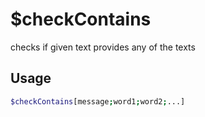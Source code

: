 # $checkContains

checks if given text provides any of the texts

## Usage

```bash
$checkContains[message;word1;word2;...]
```

